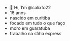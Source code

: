 - 👋 Hi, I’m @calixto22
- 16 anos
- nascido em curitiba
- focado em tudo o que faço
- moro em guaratuba
- trabalho na sfiha express

<!---
calixto22/calixto22 is a ✨ special ✨ repository because its `README.md` (this file) appears on your GitHub profile.
You can click the Preview link to take a look at your changes.
--->
